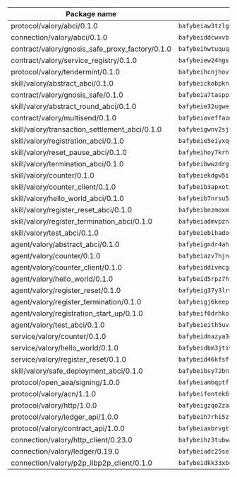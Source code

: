| Package name                                                  | Package hash                                                  |
| ------------------------------------------------------------- | ------------------------------------------------------------- |
| protocol/valory/abci/0.1.0                                    | `bafybeiaw3tzlg3rkvnn5fcufblktmfwngmxugn4yo7pyjp76zz6aqtqcay` |
| connection/valory/abci/0.1.0                                  | `bafybeiddcwxvbsule5ore6odypykvi6m62uj4ikfplkgdokf7qnxb7ygcq` |
| contract/valory/gnosis_safe_proxy_factory/0.1.0               | `bafybeihwtuquqaimamkv26ucnyis4hc6lya34xwsx5n7hiksssnwfkekie` |
| contract/valory/service_registry/0.1.0                        | `bafybeiew24hgsjdasaqiikhulfa2rxgnh7pzpv2zzfwnsyfzbnrcj6dvjm` |
| protocol/valory/tendermint/0.1.0                              | `bafybeihcnjhovvyyfbkuw5sjyfx2lfd4soeocfqzxz54g67333m6nk5gxq` |
| skill/valory/abstract_abci/0.1.0                              | `bafybeickobpknzpdtlezxdvuuasudjvrauv6wlyiw2cwooatwntl56ibvy` |
| contract/valory/gnosis_safe/0.1.0                             | `bafybeia7taspp5boe5235fdv5ejdix7fdhyy4kwp26qx2ng2oo3k7kk7iy` |
| skill/valory/abstract_round_abci/0.1.0                        | `bafybeie32ugwes4ihqmud7jyasweubjlkwz6j6tyv4dmhvhfose4hryusm` |
| contract/valory/multisend/0.1.0                               | `bafybeiaveffaomsnmsc5hx62o77u7ilma6eipox7m5lrwa56737ektva3i` |
| skill/valory/transaction_settlement_abci/0.1.0                | `bafybeigwnv2sjtmj42fimurxl6niydkokg5ceezo2oduhg7qilzdx7h5r4` |
| skill/valory/registration_abci/0.1.0                          | `bafybeie5eiyxqgr75qfhon2ejnxhiwrwyors6dzfskczexbl3dqwkjeiwi` |
| skill/valory/reset_pause_abci/0.1.0                           | `bafybeihoy7krhlw5blljw52upb4f2sd2sjkpmo3b55uqtbphfoznxpaglq` |
| skill/valory/termination_abci/0.1.0                           | `bafybeibwwzdrgf47krtidtbcrz6xioencz4qnnruevungjgdw7ztjg7tha` |
| skill/valory/counter/0.1.0                                    | `bafybeiekdgw5ifhhrk5qogdu7vrddak2qxqljtvyhevkks5jlsqoac6o3m` |
| skill/valory/counter_client/0.1.0                             | `bafybeib3apxotnry7gt6a5q2cesdobjlcb5bjqjuzwnp4f5naozbiyxvja` |
| skill/valory/hello_world_abci/0.1.0                           | `bafybeib7nrsu52fcpsvn6hcemlo2puwre4tyx7ja6ppwus2fajksnfucuu` |
| skill/valory/register_reset_abci/0.1.0                        | `bafybeibnzmoxm2sny65zw6ktjkrwxz3nlxt5qbfwhhsx66yfmimca7y5zm` |
| skill/valory/register_termination_abci/0.1.0                  | `bafybeiadmvpzn3igscd676hazj54zvwnnjadjlaey2wb3h2edxkktix6vu` |
| skill/valory/test_abci/0.1.0                                  | `bafybeiebihadoqstno6nlbdv2qza5bdyfqeszbpibjcoa7g6mocblotujm` |
| agent/valory/abstract_abci/0.1.0                              | `bafybeigndr4ahzea5z37zy4raho5trdpqb3dy2uljsijp7mxrkpeqjhm4u` |
| agent/valory/counter/0.1.0                                    | `bafybeiazv7hjn4bw7bl6raopogkb5plmxrso6f5j4ry3xvyzveay367diu` |
| agent/valory/counter_client/0.1.0                             | `bafybeiddivmcgauqdsbiedeenckltzyaukmyi3e4ccxp4cssqlqyadffwe` |
| agent/valory/hello_world/0.1.0                                | `bafybeid5rpz7hzwfpuiuqc7jwphe3hpb3kvyrrdfc6o6xhyhljoq4txdhq` |
| agent/valory/register_reset/0.1.0                             | `bafybeig37y3lr6vb7pgcaghbltdi6e4nn2yf2t6vxso2lesepsqjt5xo7m` |
| agent/valory/register_termination/0.1.0                       | `bafybeigj6keeprpimqsdag3vl6agcxchfk4sbladkskfjquxcgkj7i5giq` |
| agent/valory/registration_start_up/0.1.0                      | `bafybeif6drhkoll6ouqvvclftbeleuawpn4xvzunjlm36mhwnwkl6evhtm` |
| agent/valory/test_abci/0.1.0                                  | `bafybeieith5uvavf27rf6txj37rj2o64obb5wd5bb3whcxwmwpop3gsblu` |
| service/valory/counter/0.1.0                                  | `bafybeidnazya3g5fv5qe5ntj2rcbumx56pee2w6hsazywlqm576gavsjl4` |
| service/valory/hello_world/0.1.0                              | `bafybeidbm3jtiwi5kes77qpqqijz6sqh72y3w2qvebcr4bpje6xjpiswia` |
| service/valory/register_reset/0.1.0                           | `bafybeid46kfsfuq2ruudg6dqxz7yzqc7ebbucvkkpdr7h7ydiqn57fzfbq` |
| skill/valory/safe_deployment_abci/0.1.0                       | `bafybeibsy72bnszeefrwlpgjw54fa45k7q4lhbusuet7y3o376kfp3slsu` |
| protocol/open_aea/signing/1.0.0                               | `bafybeiambqptflge33eemdhis2whik67hjplfnqwieoa6wblzlaf7vuo44` |
| protocol/valory/acn/1.1.0                                     | `bafybeifontek6tvaecatoauiule3j3id6xoktpjubvuqi3h2jkzqg7zh7a` |
| protocol/valory/http/1.0.0                                    | `bafybeigzqo2zaakcjtzzsm6dh4x73v72xg6ctk6muyp5uq5ueb7y34fbxy` |
| protocol/valory/ledger_api/1.0.0                              | `bafybeih7rhi5zvfvwakx5ifgxsz2cfipeecsh7bm3gnudjxtvhrygpcftq` |
| protocol/valory/contract_api/1.0.0                            | `bafybeiaxbrvgtbdrh4lslskuxyp4awyr4whcx3nqq5yrr6vimzsxg5dy64` |
| connection/valory/http_client/0.23.0                          | `bafybeihz3tubwado7j3wlivndzzuj3c6fdsp4ra5r3nqixn3ufawzo3wii` |
| connection/valory/ledger/0.19.0                               | `bafybeiadc25se7dgnn4mufztwpzdono4xsfs45qknzdqyi3gckn6ccuv44` |
| connection/valory/p2p_libp2p_client/0.1.0                     | `bafybeidkk33xbga54szmitk6uwsi3ef56hbbdbuasltqtiyki34hgfpnxa` |
